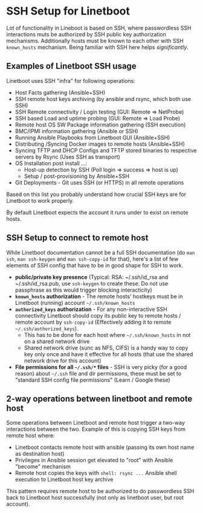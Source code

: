 # SSH Setup for Linetboot

Lot of functionality in Lineboot is based on SSH, where passwordless SSH
interactions muts be authorized by SSH public key authorization mechanisms.
Additionally hosts must be known to each other with SSH `known_hosts` mechanism.
Being familiar with SSH here helps *significantly*.

## Examples of Linetboot SSH usage

Linetboot uses SSH "infra" for following operations:

- Host Facts gathering (Ansible+SSH)
- SSH remote host keys archiving (by ansible and rsync, which both use SSH)
- SSH Remote connectivity / Login testing (GUI: Remote => NetProbe)
- SSH based Load and uptime probing (GUI: Remote => Load Probe)
- Remote host OS SW Package information gathering (SSH execution)
- BMC/IPMI information gathering (Ansible or SSH)
- Running Ansible Playbooks from Linetboot GUI (Ansible+SSH)
- Distributing /Syncing Docker images to remote hosts (Ansible+SSH)
- Syncing TFTP and DHCP Configs and TFTP stored binaries to respective servers by Rsync (Uses SSH as transport)
- OS Installation post install ...:
  - Host-up detection by SSH (Poll login => success => host is up)
  - Setup / post-provisioning by Ansible+SSH
- Git Deployments - Git uses SSH (or HTTPS) in all remote operations

Based on this list you probably understand how crucial SSH keys are for
Linetboot to work properly.

By default Linetboot expects the account it runs under to exist on remote hosts.

## SSH Setup to connect to remote host

While Linetboot documentation cannot be a full SSH documentation (do `man ssh`,
`man ssh-keygen` and `man ssh-copy-id` for that), here's a list of few elements of SSH config that have to be in good shape for SSH to work.

- **public/private key presence** (Typical: RSA: ~/.ssh/id_rsa and ~/.ssh/id_rsa.pub, use `ssh-keygen` to create these. Do not use passphrase as
this would trigger blocking interacticity)
- **`known_hosts` authorization** - The remote hosts' hostkeys must be in Linetboot (running) account `~/.ssh/known_hosts`
- **`authorized_keys` authorization** - For any non-interactive SSH connectivity Linetboot should copy its public key to remote hosts / remote account by `ssh-copy-id` (Effectively adding it to remote `~/.ssh/authorized_keys`).
  - This has to be done for each host where `~/.ssh/known_hosts` in not on a shared network drive
  - Shared network drive (sunc as NFS, CIFS) is a handy way to copy key only once and have it effective for all hosts (that use
    the shared network drive for this account)
- **File permissions for all `~/.ssh/*` files** - SSH is very picky (for a good reason) about `~/.ssh` file and dir permissions, these must be set to "standard SSH config file permissions" (Learn / Google these)

## 2-way operations between linetboot and remote host

Some operations between Linetboot and remote host trigger a two-way
interactions between the two. Example of this is copying SSH keys from remote host where:
- Linetboot contacts remote host with ansible (passing its own host name as destination host)
- Privileges in Ansible session get elevated to "root" with Ansible "become" mechanism
- Remote host copies the keys with `shell: rsync ...` Ansible shell execution
  to Linetboot host key archive

This pattern requires remote host to be authorized to do passwordless SSH back to Linetboot host successfully (not only as linetboot user, but root account).

<!-- illustrations: one-way, two-way, two-way with switch user -->
